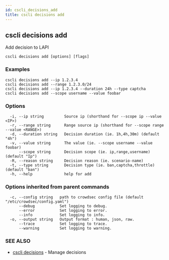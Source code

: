 ```yaml
---
id: cscli_decisions_add
title: cscli decisions add
---
```

## cscli decisions add

Add decision to LAPI

```
cscli decisions add [options] [flags]
```

### Examples

```
cscli decisions add --ip 1.2.3.4
cscli decisions add --range 1.2.3.0/24
cscli decisions add --ip 1.2.3.4 --duration 24h --type captcha
cscli decisions add --scope username --value foobar

```

### Options

```
  -i, --ip string         Source ip (shorthand for --scope ip --value <IP>)
  -r, --range string      Range source ip (shorthand for --scope range --value <RANGE>)
  -d, --duration string   Decision duration (ie. 1h,4h,30m) (default "4h")
  -v, --value string      The value (ie. --scope username --value foobar)
      --scope string      Decision scope (ie. ip,range,username) (default "Ip")
  -R, --reason string     Decision reason (ie. scenario-name)
  -t, --type string       Decision type (ie. ban,captcha,throttle) (default "ban")
  -h, --help              help for add
```

### Options inherited from parent commands

```
  -c, --config string   path to crowdsec config file (default "/etc/crowdsec/config.yaml")
      --debug           Set logging to debug.
      --error           Set logging to error.
      --info            Set logging to info.
  -o, --output string   Output format : human, json, raw.
      --trace           Set logging to trace.
      --warning         Set logging to warning.
```

### SEE ALSO

* [cscli decisions](/cscli/cscli_decisions.md)	 - Manage decisions

